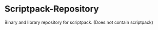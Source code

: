 # Scriptpack-Repository
Binary and library repository for scriptpack. (Does not contain scriptpack)
